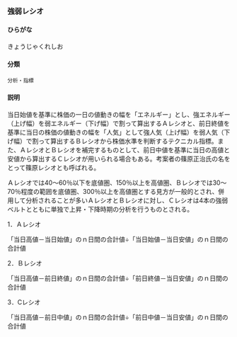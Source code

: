 <div style="display:none;">

## [あ行](securities-terms?id=あ行)
## [か行](securities-terms?id=か行)

</div>

### 強弱レシオ

#### ひらがな

きょうじゃくれしお

#### 分類

`分析・指標`

#### 説明

当日始値を基準に株価の一日の値動きの幅を「エネルギー」とし、強エネルギー（上げ幅）を弱エネルギー（下げ幅）で割って算出するＡレシオと、前日終値を基準に当日の株価の値動きの幅を「人気」として強人気（上げ幅）を弱人気（下げ幅）で割って算出するＢレシオから株価水準を判断するテクニカル指標。また、ＡレシオとＢレシオを補完するものとして、前日中値を基準に当日の高値と安値から算出するＣレシオが用いられる場合もある。考案者の篠原正治氏の名をとって篠原レシオとも呼ばれる。
 
Ａレシオでは40～60％以下を底値圏、150％以上を高値圏、Ｂレシオでは30～70％程度の範囲を底値圏、300％以上を高値圏とする見方が一般的とされ、併用して分析されることが多いＡレシオとＢレシオに対し、Ｃレシオは4本の強弱ベルトとともに単独で上昇・下降時期の分析を行うものとされる。
 
1．Ａレシオ
「当日高値－当日始値」のｎ日間の合計値÷「当日始値－当日安値」のｎ日間の合計値
2．Ｂレシオ
「当日高値－前日終値」のｎ日間の合計値÷「前日終値－当日安値」のｎ日間の合計値
3．Cレシオ
「当日高値－前日中値」のｎ日間の合計値÷「前日中値－当日安値」のｎ日間の合計値

<div style="display:none;">

## [さ行](securities-terms?id=さ行)
## [た行](securities-terms?id=た行)
## [な行](securities-terms?id=な行)
## [は行](securities-terms?id=は行)
## [ま行](securities-terms?id=ま行)
## [や行](securities-terms?id=や行)
## [ら行](securities-terms?id=ら行)
## [わ行](securities-terms?id=わ行)
## [英数字・記号](securities-terms?id=英数字・記号)

</div>

